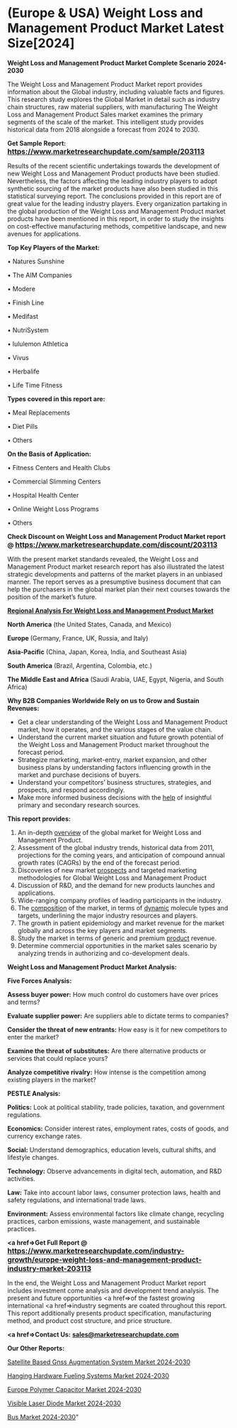 # (Europe & USA) Weight Loss and Management Product Market Latest Size[2024]

<strong>Weight Loss and Management Product Market Complete Scenario 2024-2030</strong>

The Weight Loss and Management Product Market report provides information about the Global industry, including valuable facts and figures. This research study explores the Global Market in detail such as industry chain structures, raw material suppliers, with manufacturing The Weight Loss and Management Product Sales market examines the primary segments of the scale of the market. This intelligent study provides historical data from 2018 alongside a forecast from 2024 to 2030.

<strong>Get Sample Report: <a href=https://www.marketresearchupdate.com/sample/203113><font size=3 color=#0000ff>https://www.marketresearchupdate.com/sample/203113</font></a></strong>

Results of the recent scientific undertakings towards the development of new Weight Loss and Management Product products have been studied. Nevertheless, the factors affecting the leading industry players to adopt synthetic sourcing of the market products have also been studied in this statistical surveying report. The conclusions provided in this report are of great value for the leading industry players. Every organization partaking in the global production of the Weight Loss and Management Product market products have been mentioned in this report, in order to study the insights on cost-effective manufacturing methods, competitive landscape, and new avenues for applications.

<strong>Top Key Players of the Market:</strong>

• Natures Sunshine

• The AIM Companies

• Modere

• Finish Line

• Medifast

• NutriSystem

• lululemon Athletica

• Vivus

• Herbalife

• Life Time Fitness

<strong>Types covered in this report are: </strong>

• Meal Replacements

• Diet Pills

• Others

<strong>On the Basis of Application:</strong>

• Fitness Centers and Health Clubs

• Commercial Slimming Centers

• Hospital Health Center

• Online Weight Loss Programs

• Others

<strong>Check Discount on Weight Loss and Management Product Market report @ <a href=https://www.marketresearchupdate.com/discount/203113><font size=3 color=#0000ff>https://www.marketresearchupdate.com/discount/203113</font></a></strong>

With the present market standards revealed, the Weight Loss and Management Product market research report has also illustrated the latest strategic developments and patterns of the market players in an unbiased manner. The report serves as a presumptive business document that can help the purchasers in the global market plan their next courses towards the position of the market’s future.

<strong><u><b>Regional Analysis For Weight Loss and Management Product Market</b></u></strong>

<strong><b>North America</b></strong> (the United States, Canada, and Mexico)

<strong><b>Europe </b></strong>(Germany, France, UK, Russia, and Italy)

<strong><b>Asia-Pacific</b></strong> (China, Japan, Korea, India, and Southeast Asia)

<strong><b>South America</b></strong> (Brazil, Argentina, Colombia, etc.)

<strong><b>The Middle East and Africa</b></strong> (Saudi Arabia, UAE, Egypt, Nigeria, and South Africa)

<strong>Why B2B Companies Worldwide Rely on us to Grow and Sustain Revenues:</strong>
<ul>
  <li>Get a clear understanding of the Weight Loss and Management Product market, how it operates, and the various stages of the value chain.</li>
  <li>Understand the current market situation and future growth potential of the Weight Loss and Management Product market throughout the forecast period.</li>
  <li>Strategize marketing, market-entry, market expansion, and other business plans by understanding factors influencing growth in the market and purchase decisions of buyers.</li>
  <li>Understand your competitors’ business structures, strategies, and prospects, and respond accordingly.</li>
  <li>Make more informed business decisions with the <a href=ASDF991299>help</a> of insightful primary and secondary research sources.</li>
</ul>
<strong>This report provides:</strong>
<ol>
  <li>An in-depth <a href=>overview</a> of the global market for Weight Loss and Management Product.</li>
  <li>Assessment of the global industry trends, historical data from 2011, projections for the coming years, and anticipation of compound annual growth rates (CAGRs) by the end of the forecast period.</li>
  <li>Discoveries of new market <a href=>prospects</a> and targeted marketing methodologies for Global Weight Loss and Management Product</li>
  <li>Discussion of R&amp;D, and the demand for new products launches and applications.</li>
  <li>Wide-ranging company profiles of leading participants in the industry.</li>
  <li>The <a href=ASDF881288>composition</a> of the market, in terms of <a href=>dynamic</a> molecule types and targets, underlining the major industry resources and players.</li>
  <li>The growth in patient epidemiology and market revenue for the market globally and across the key players and market segments.</li>
  <li>Study the market in terms of generic and premium <a href=>product</a> revenue.</li>
  <li>Determine commercial opportunities in the market sales scenario by analyzing trends in authorizing and co-development deals.</li>
</ol>

<strong>Weight Loss and Management Product Market Analysis:</strong>

<strong>Five Forces Analysis:</strong>

<strong>Assess buyer power:</strong> How much control do customers have over prices and terms?

<strong>Evaluate supplier power:</strong> Are suppliers able to dictate terms to companies?

<strong>Consider the threat of new entrants:</strong> How easy is it for new competitors to enter the market?

<strong>Examine the threat of substitutes:</strong> Are there alternative products or services that could replace yours?

<strong>Analyze competitive rivalry:</strong> How intense is the competition among existing players in the market?

<strong>PESTLE Analysis:</strong>

<strong>Politics:</strong> Look at political stability, trade policies, taxation, and government regulations.

<strong>Economics:</strong> Consider interest rates, employment rates, costs of goods, and currency exchange rates.

<strong>Social:</strong> Understand demographics, education levels, cultural shifts, and lifestyle changes.

<strong>Technology:</strong> Observe advancements in digital tech, automation, and R&D activities.

<strong>Law:</strong> Take into account labor laws, consumer protection laws, health and safety regulations, and international trade laws.

<strong>Environment:</strong> Assess environmental factors like climate change, recycling practices, carbon emissions, waste management, and sustainable practices.

<strong><a href=>Get Full Report</a> @ <a href=https://www.marketresearchupdate.com/industry-growth/europe-weight-loss-and-management-product-industry-market-203113><font size=3 color=#0000ff>https://www.marketresearchupdate.com/industry-growth/europe-weight-loss-and-management-product-industry-market-203113</font></a></strong>

In the end, the Weight Loss and Management Product Market report includes investment come analysis and development trend analysis. The present and future opportunities <a href=>of</a> the fastest growing international <a href=>industry</a> segments are coated throughout this report. This report additionally presents product specification, manufacturing method, and product cost structure, and price structure.

<strong><a href=><strong>Contact Us:</strong></a></strong>
<strong>sales@marketresearchupdate.com</strong>

<strong>Our Other Reports:</strong>

<a href=https://www.linkedin.com/pulse/satellite-based-gnss-augmentation-system-market-1f>Satellite Based Gnss Augmentation System Market 2024-2030</a>

<a href=https://www.linkedin.com/pulse/hanging-hardware-fueling-systems-market-size-1f>Hanging Hardware Fueling Systems Market 2024-2030</a>

<a href=https://www.linkedin.com/pulse/europe-polymer-capacitor-market-2023-2030-coverage-overview>Europe Polymer Capacitor Market 2024-2030</a>

<a href=https://www.linkedin.com/pulse/visible-laser-diode-market-statistics-k30if/>Visible Laser Diode Market 2024-2030</a>

<a href=https://medium.com/@rocketsharma68/bus-market-2023-top-industry-trend-and-segments-analysis-upto-2030-77c101e6a71e>Bus Market 2024-2030</a>"
